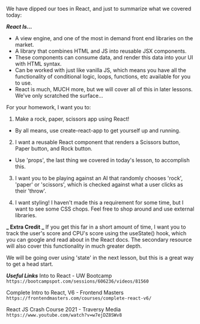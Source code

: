 We have dipped our toes in React, and just to summarize what we covered today:

**_React Is..._**

- A view engine, and one of the most in demand front end libraries on the market.
- A library that combines HTML and JS into reusable JSX components.
- These components can consume data, and render this data into your UI with HTML syntax.
- Can be worked with just like vanilla JS, which means you have all the functionality of conditional logic, loops, functions, etc available for you to use.
- React is much, MUCH more, but we will cover all of this in later lessons. We've only scratched the surface...

For your homework, I want you to:

1. Make a rock, paper, scissors app using React!

- By all means, use create-react-app to get yourself up and running.

2. I want a reusable React component that renders a Scissors button, Paper button, and Rock button.

- Use 'props', the last thing we covered in today's lesson, to accomplish this.

3. I want you to be playing against an AI that randomly chooses 'rock', 'paper' or 'scissors', which is checked against what a user clicks as their 'throw'.

4. I want styling! I haven't made this a requirement for some time, but I want to see some CSS chops. Feel free to shop around and use external libraries.

**_ Extra Credit _**
If you get this far in a short amount of time, I want you to track the user's score and CPU's score using the useState() hook, which you can google and read about in the React docs. The secondary resource will also cover this functionality in much greater depth.

We will be going over using 'state' in the next lesson, but this is a great way to get a head start.

**_Useful Links_**
Into to React - UW Bootcamp
`https://bootcampspot.com/sessions/606236/videos/81560`

Complete Intro to React, V6 - Frontend Masters
`https://frontendmasters.com/courses/complete-react-v6/`

React JS Crash Course 2021 - Traversy Media
`https://www.youtube.com/watch?v=w7ejDZ8SWv8`
